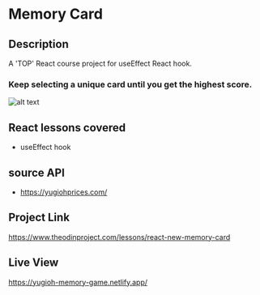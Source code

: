 # Memory Card

## Description
A 'TOP' React course project for useEffect React hook.

### Keep selecting a unique card until you get the highest score.
![alt text](src/assets/game_screenshot.png)

## React lessons covered
- useEffect hook

## source API
- https://yugiohprices.com/

## Project Link
https://www.theodinproject.com/lessons/react-new-memory-card

## Live View
https://yugioh-memory-game.netlify.app/
